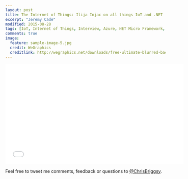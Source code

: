 ```yaml
---
layout: post
title: The Internet of Things: Ilija Injac on all things IoT and .NET
excerpt: "Jeremy Cade"
modified: 2015-08-28
tags: [IoT, Internet of Things, Interview, Azure, NET Micro Framework,  Windows IoT, netMF ]
comments: true
image:
  feature: sample-image-5.jpg
  credit: WeGraphics
  creditlink: http://wegraphics.net/downloads/free-ultimate-blurred-background-pack/
---
```


<iframe width="560" height="315" src="//www.youtube.com/embed/P7SKi3EH_oM" frameborder="0" allowfullscreen="allowfullscreen">&nbsp;</iframe>



Feel free to tweet me comments, feedback or questions to [@ChrisBriggsy](https://twitter.com/ChrisBriggsy).